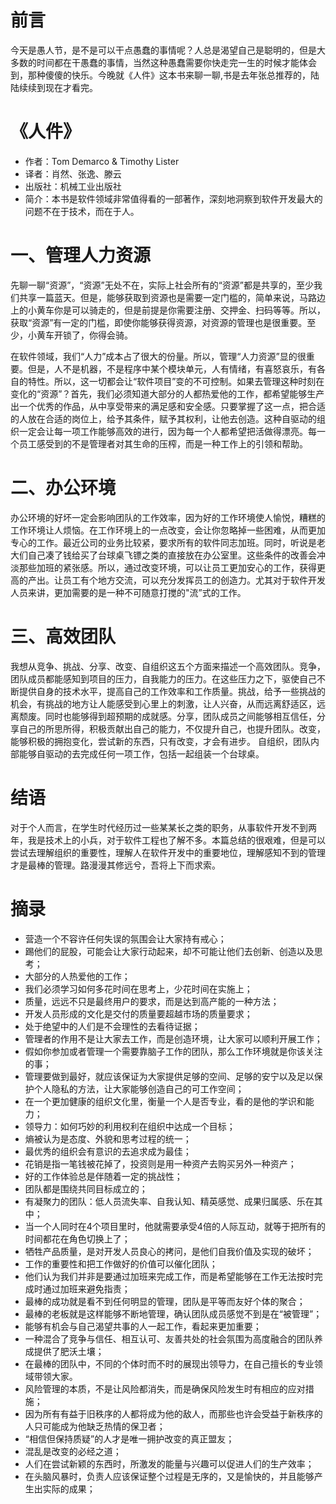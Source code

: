 # 前言

今天是愚人节，是不是可以干点愚蠢的事情呢？人总是渴望自己是聪明的，但是大多数的时间都在干愚蠢的事情，当然这种愚蠢需要你快走完一生的时候才能体会到，那种傻傻的快乐。今晚就《人件》这本书来聊一聊,书是去年张总推荐的，陆陆续续到现在才看完。

# 《人件》
+ 作者：Tom Demarco & Timothy Lister
+ 译者：肖然、张逸、滕云
+ 出版社：机械工业出版社
+ 简介：本书是软件领域非常值得看的一部著作，深刻地洞察到软件开发最大的问题不在于技术，而在于人。


# 一、管理人力资源

先聊一聊“资源”，“资源”无处不在，实际上社会所有的“资源”都是共享的，至少我们共享一篇蓝天。但是，能够获取到资源也是需要一定门槛的，简单来说，马路边上的小黄车你是可以骑走的，但是前提是你需要注册、交押金、扫码等等。所以，获取“资源”有一定的门槛，即使你能够获得资源，对资源的管理也是很重要。至少，小黄车开锁了，你得会骑。

在软件领域，我们“人力”成本占了很大的份量。所以，管理“人力资源”显的很重要。但是，人不是机器，不是程序中某个模块单元，人有情绪，有喜怒哀乐，有各自的特性。所以，这一切都会让“软件项目”变的不可控制。如果去管理这种时刻在变化的“资源”？首先，我们必须知道大部分的人都热爱他的工作，都希望能够生产出一个优秀的作品，从中享受带来的满足感和安全感。只要掌握了这一点，把合适的人放在合适的岗位上，给予其条件，赋予其权利，让他去创造。这种自驱动的组织一定会让每一项工作能够高效的进行，因为每一个人都希望把活做得漂亮。每一个员工感受到的不是管理者对其生命的压榨，而是一种工作上的引领和帮助。

# 二、办公环境

办公环境的好坏一定会影响团队的工作效率，因为好的工作环境使人愉悦，糟糕的工作环境让人烦恼。在工作环境上的一点改变，会让你忽略掉一些困难，从而更加专心的工作。最近公司的业务比较紧，要求所有的软件同志加班。同时，听说是老大们自己凑了钱给买了台球桌飞镖之类的直接放在办公室里。这些条件的改善会冲淡那些加班的紧张感。所以，通过改变环境，可以让员工更加安心的工作，获得更高的产出。让员工有个地方交流，可以充分发挥员工的创造力。尤其对于软件开发人员来讲，更加需要的是一种不可随意打搅的"流”式的工作。

# 三、高效团队
我想从竞争、挑战、分享、改变、自组织这五个方面来描述一个高效团队。竞争，团队成员都能感知到项目的压力，自我能力的压力。在这些压力之下，驱使自己不断提供自身的技术水平，提高自己的工作效率和工作质量。挑战，给予一些挑战的机会，有挑战的地方让人能感受到心里上的刺激，让人兴奋，从而远离舒适区，远离颓废。同时也能够得到超预期的成就感。分享，团队成员之间能够相互信任，分享自己的所思所得，积极贡献出自己的能力，不仅提升自己，也提升团队。改变，能够积极的拥抱变化，尝试新的东西，只有改变，才会有进步。 自组织，团队内部能够自驱动的去完成任何一项工作，包括一起组装一个台球桌。    

# 结语

对于个人而言，在学生时代经历过一些某某长之类的职务，从事软件开发不到两年，我是技术上的小兵，对于软件工程也了解不多。本篇总结的很艰难，但是可以尝试去理解组织的重要性，理解人在软件开发中的重要地位，理解感知不到的管理才是最棒的管理。路漫漫其修远兮，吾将上下而求索。

# 摘录
+ 营造一个不容许任何失误的氛围会让大家持有戒心；
+ 踢他们的屁股，可能会让大家行动起来，却不可能让他们去创新、创造以及思考；
+ 大部分的人热爱他的工作；
+ 我们必须学习如何多花时间在思考上，少花时间在实施上；
+ 质量，远远不只是最终用户的要求，而是达到高产能的一种方法；
+ 开发人员形成的文化是交付的质量要超越市场的质量要求；
+ 处于绝望中的人们是不会理性的去看待证据；
+ 管理者的作用不是让大家去工作，而是创造环境，让大家可以顺利开展工作；
+ 假如你参加或者管理一个需要靠脑子工作的团队，那么工作环境就是你该关注的事；
+ 管理要做到最好，就应该保证为大家提供足够的空间、足够的安宁以及足以保护个人隐私的方法，让大家能够创造自己的可工作空间；
+ 在一个更加健康的组织文化里，衡量一个人是否专业，看的是他的学识和能力；
+ 领导力：如何巧妙的利用权利在组织中达成一个目标；
+ 熵被认为是态度、外貌和思考过程的统一；
+ 最优秀的组织会有意识的去追求成为最佳；
+ 花销是指一笔钱被花掉了，投资则是用一种资产去购买另外一种资产；
+ 好的工作体验总是伴随着一定的挑战性；
+ 团队都是围绕共同目标成立的；
+ 有凝聚力的团队：低人员流失率、自我认知、精英感觉、成果归属感、乐在其中；
+ 当一个人同时在4个项目里时，他就需要承受4倍的人际互动，就等于把所有的时间都花在角色切换上了；
+ 牺牲产品质量，是对开发人员良心的拷问，是他们自我价值及实现的破坏；
+ 工作的重要性和把工作做好的价值可以催化团队；
+ 他们认为我们并非是要通过加班来完成工作，而是希望能够在工作无法按时完成时通过加班来避免指责；
+ 最棒的成功就是看不到任何明显的管理，团队是平等而友好个体的聚合；
+ 最棒的老板就是这样能够不断地管理，确认团队成员感觉不到是在“被管理”；
+ 能够有机会与自己渴望共事的人一起工作，看起来更加重要；
+ 一种混合了竞争与信任、相互认可、友善共处的社会氛围为高度融合的团队养成提供了肥沃土壤；
+ 在最棒的团队中，不同的个体时而不时的展现出领导力，在自己擅长的专业领域带领大家。
+ 风险管理的本质，不是让风险都消失，而是确保风险发生时有相应的应对措施；
+ 因为所有有益于旧秩序的人都将成为他的敌人，而那些也许会受益于新秩序的人只可能成为他缺乏热情的保卫者；
+ “相信但保持质疑”的人才是唯一拥护改变的真正盟友；
+ 混乱是改变的必经之道；
+ 人们在尝试新颖的东西时，所激发的能量与兴趣可以促进人们的生产效率；
+ 在头脑风暴时，负责人应该保证整个过程是无序的，又是愉快的，并且能够产生出实际的成果；

